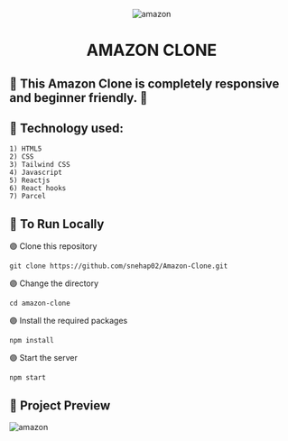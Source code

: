 <div align="center">

![amazon](https://github.com/snehap02/Amazon-Clone/assets/58648780/fe972985-41cf-4e7c-8d1a-f05336d2aaea)

</div>

<h1 align="center"> AMAZON CLONE </h1>

<h2>🚀 This Amazon Clone is completely responsive and beginner friendly. 🚀</h2> 

<h2> 🔎 Technology used: </h2>

```
1) HTML5
2) CSS
3) Tailwind CSS
4) Javascript
5) Reactjs
6) React hooks
7) Parcel
```

<h2>🏃 To Run Locally </h2>

🟣 Clone this repository
```
git clone https://github.com/snehap02/Amazon-Clone.git
```
🟣 Change the directory 
```
cd amazon-clone
```
🟣 Install the required packages
```
npm install
```
🟣 Start the server
```
npm start
```

<h2> 📸 Project Preview </h2>

![amazon](https://github.com/snehap02/Amazon-Clone/assets/58648780/be402fd0-f3ad-4292-85f4-1b601f6b6022)


